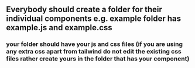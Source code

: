 ## Everybody should create a folder for their individual components e.g. example folder has example.js and example.css 

### your folder should have your js and css files (if you are using any extra css apart from tailwind do not edit the existing css files rather create yours in the folder that has your component)